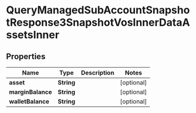 

# QueryManagedSubAccountSnapshotResponse3SnapshotVosInnerDataAssetsInner


## Properties

| Name | Type | Description | Notes |
|------------ | ------------- | ------------- | -------------|
|**asset** | **String** |  |  [optional] |
|**marginBalance** | **String** |  |  [optional] |
|**walletBalance** | **String** |  |  [optional] |



